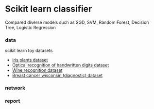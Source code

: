 # Scikit learn classifier
Compared diverse models such as SGD, SVM, Random Forest, Decision Tree, Logistic Regression

### data
scikit learn toy datasets
- [Iris plants dataset](https://scikit-learn.org/stable/datasets/toy_dataset.html#iris-plants-dataset)
- [Optical recognition of handwritten digits dataset](https://scikit-learn.org/stable/datasets/toy_dataset.html#optical-recognition-of-handwritten-digits-dataset)
- [Wine recognition dataset](https://scikit-learn.org/stable/datasets/toy_dataset.html#wine-recognition-dataset)
- [Breast cancer wisconsin (diagnostic) dataset](https://scikit-learn.org/stable/datasets/toy_dataset.html#breast-cancer-wisconsin-diagnostic-dataset)

### network

### report
